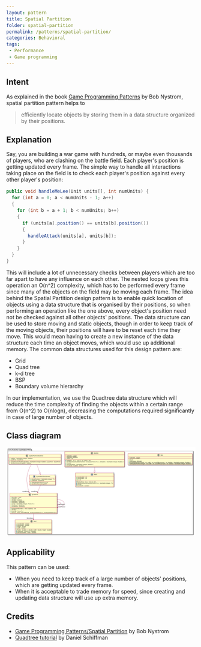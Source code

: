 ```yaml
---
layout: pattern
title: Spatial Partition
folder: spatial-partition
permalink: /patterns/spatial-partition/
categories: Behavioral
tags:
 - Performance
 - Game programming
---
```


## Intent
As explained in the book [Game Programming Patterns](http://gameprogrammingpatterns.com/spatial-partition.html) by Bob Nystrom, spatial partition pattern helps to 

> efficiently locate objects by storing them in a data structure organized by their positions.

## Explanation
Say, you are building a war game with hundreds, or maybe even thousands of players, who are clashing on the battle field. Each player's position is getting updated every frame. The simple way to handle all interactions taking place on the field is to check each player's position against every other player's position:

```java
public void handleMeLee(Unit units[], int numUnits) {
  for (int a = 0; a < numUnits - 1; a++)
  {
    for (int b = a + 1; b < numUnits; b++)
    {
      if (units[a].position() == units[b].position())
      {
        handleAttack(units[a], units[b]);
      }
    }
  }
}
```

This will include a lot of unnecessary checks between players which are too far apart to have any influence on each other. The nested loops gives this operation an O(n^2) complexity, which has to be performed every frame since many of the objects on the field may be moving each frame.
The idea behind the Spatial Partition design pattern is to enable quick location of objects using a data structure that is organised by their positions, so when performing an operation like the one above, every object's position need not be checked against all other objects' positions. The data structure can be used to store moving and static objects, though in order to keep track of the moving objects, their positions will have to be reset each time they move. This would mean having to create a new instance of the data structure each time an object moves, which would use up additional memory. The common data structures used for this design pattern are:

* Grid
* Quad tree
* k-d tree
* BSP
* Boundary volume hierarchy

In our implementation, we use the Quadtree data structure which will reduce the time complexity of finding the objects within a certain range from O(n^2) to O(nlogn), decreasing the computations required significantly in case of large number of objects.

## Class diagram
![alt text](./etc/spatial-partition.urm.png "Spatial Partition pattern class diagram")

## Applicability
This pattern can be used:

* When you need to keep track of a large number of objects' positions, which are getting updated every frame.
* When it is acceptable to trade memory for speed, since creating and updating data structure will use up extra memory.

## Credits

* [Game Programming Patterns/Spatial Partition](http://gameprogrammingpatterns.com/spatial-partition.html) by Bob Nystrom
* [Quadtree tutorial](https://www.youtube.com/watch?v=OJxEcs0w_kE) by Daniel Schiffman
